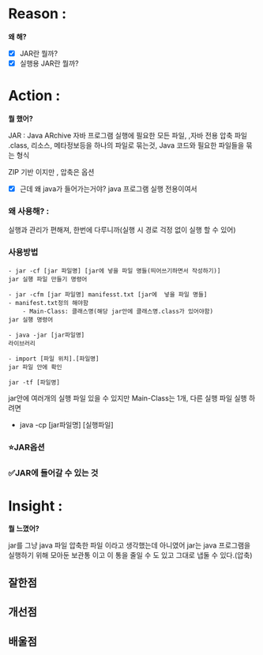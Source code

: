 # Reason : 

**왜 해?**

- [x] JAR란 뭘까?
- [x] 실행용 JAR란 뭘까?
# Action : 

**뭘 했어?**

JAR : Java ARchive 자바 프로그램 실행에 필요한 모든 파일, ,자바 전용 압축 파일 .class, 리소스, 메타정보등을 하나의 파일로 묶는것, Java 코드와 필요한 파일들을 묶는 형식

ZIP 기반 이지만 , 압축은 옵션

- [x] 근데 왜 java가 들어가는거야?
    java 프로그램 실행 전용이여서

### 왜 사용해? : 

실행과 관리가 편해져, 한번에 다루니까(실행 시 경로 걱정 없이 실행 할 수 있어)

### 사용방법

    - jar -cf [jar 파일명] [jar에 넣을 파일 명들(띄어쓰기하면서 작성하기)]
    jar 실행 파일 만들기 명령어

    - jar -cfm [jar 파일명] manifesst.txt [jar에  넣을 파일 명들]
    - manifest.txt정의 해야함
        - Main-Class: 클래스명(해당 jar안에 클래스명.class가 있어야함)
    jar 실행 명령어

    - java -jar [jar파일명]
    라이브러리

    - import [파일 위치].[파일명]
    jar 파일 안에 확인

    jar -tf [파일명]

jar안에 여러개의 실행 파일 있을 수 있지만 Main-Class는 1개, 다른 실행 파일 실행 하려면
- java -cp [jar파일명] [실행파일]

### ⭐JAR옵션


### ✅JAR에 들어갈 수 있는 것


# Insight : 

**뭘 느꼈어?**

jar를 그냥 java 파일 압축한 파일 이라고 생각했는데 아니였어
jar는 java 프로그램을 실행하기 위해 모아둔 보관통 이고 이 통을 줄일 수 도 있고 그대로 냅둘 수 있다.(압축)

## 잘한점

## 개선점

## 배울점
